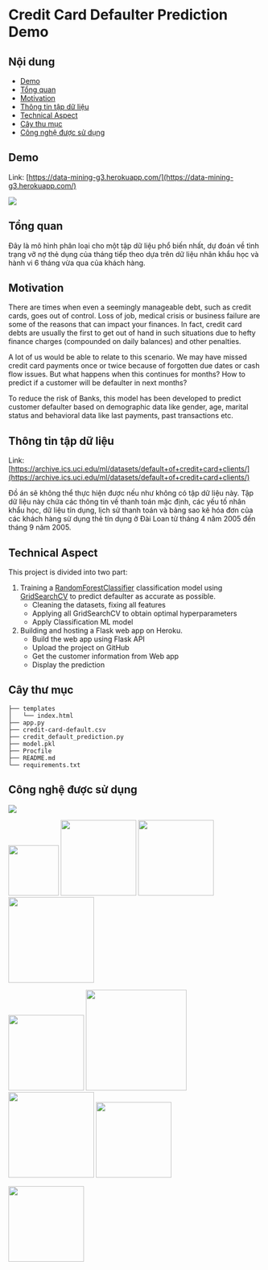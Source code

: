 # Credit Card Defaulter Prediction Demo

## Nội dung
  * [Demo](#demo)
  * [Tổng quan](#tongquan)
  * [Motivation](#motivation)
  * [Thông tin tập dữ liệu](#thongtintapdulieu)
  * [Technical Aspect](#technical-aspect)
  * [Cây thu mục](#caythumuc)  
  * [Công nghệ được sử dụng](#congngheduocsudung)
  
  

## Demo
Link: [https://data-mining-g3.herokuapp.com/](https://data-mining-g3.herokuapp.com/)

[![](https://imgur.com/ntPOS8O.png)](https://data-mining-g3.herokuapp.com/)


## Tổng quan
Đây là mô hình phân loại cho một tập dữ liệu phổ biến nhất, dự đoán về tình trạng vỡ nợ thẻ dụng của tháng tiếp theo dựa trên dữ liệu nhân khẩu học và hành vi 6 tháng vừa qua của khách hàng.

## Motivation
There are times when even a seemingly manageable debt, such as credit cards, goes out of control. Loss of job, medical crisis or business failure are some of the reasons that can impact your finances. In fact, credit card debts are usually the first to get out of hand in such situations due to hefty finance charges (compounded on daily balances) and other penalties.

A lot of us would be able to relate to this scenario. We may have missed credit card payments once or twice because of forgotten due dates or cash flow issues. But what happens when this continues for months? How to predict if a customer will be defaulter in next months?

To reduce the risk of Banks, this model has been developed to predict customer defaulter based on demographic data like gender, age, marital status and behavioral data like last payments, past transactions etc.

## Thông tin tập dữ liệu
Link: [https://archive.ics.uci.edu/ml/datasets/default+of+credit+card+clients/](https://archive.ics.uci.edu/ml/datasets/default+of+credit+card+clients/)

Đồ án sẽ không thể thực hiện được nếu như không có tập dữ liệu này. Tập dữ liệu này chứa các thông tin về thanh toán mặc định, các yếu tố nhân khẩu học, dữ liệu tín dụng, lịch sử thanh toán và bảng sao kê hóa đơn của các khách hàng sử dụng thẻ tín dụng ở Đài Loan từ tháng 4 năm 2005 đến tháng 9 năm 2005.

## Technical Aspect
This project is divided into two part:
1. Training a [RandomForestClassifier](https://scikit-learn.org/stable/modules/generated/sklearn.ensemble.RandomForestClassifier.html) classification model using [GridSearchCV](https://scikit-learn.org/stable/modules/generated/sklearn.model_selection.GridSearchCV.html) to predict defaulter as accurate as possible.
	- Cleaning the datasets, fixing all features
	- Applying all GridSearchCV to obtain optimal hyperparameters
	- Apply Classification ML model
2. Building and hosting a Flask web app on Heroku.
	- Build the web app using Flask API
	- Upload the project on GitHub
    - Get the customer information from Web app
    - Display the prediction 

## Cây thư mục
```
├── templates 
│   └── index.html
├── app.py
├── credit-card-default.csv
├── credit_default_prediction.py
├── model.pkl
├── Procfile
├── README.md
└── requirements.txt
```

## Công nghệ được sử dụng

![](https://forthebadge.com/images/badges/made-with-python.svg)

[<img target="_blank" src="https://numpy.org/images/logos/numpy.svg" width=100>](https://numpy.org)    [<img target="_blank" src="https://upload.wikimedia.org/wikipedia/commons/thumb/e/ed/Pandas_logo.svg/450px-Pandas_logo.svg.png" width=150>](https://pandas.pydata.org)    [<img target="_blank" src="https://scikit-learn.org/stable/_static/scikit-learn-logo-small.png" width=150>](https://scikit-learn.org/stable)   [<img target="_blank" src="https://www.statsmodels.org/stable/_images/statsmodels-logo-v2-horizontal.svg" width=170>](https://www.statsmodels.org)

[<img target="_blank" src="https://flask.palletsprojects.com/en/1.1.x/_images/flask-logo.png" width=150>](https://flask.palletsprojects.com/en/1.1.x/) [<img target="_blank" src="https://number1.co.za/wp-content/uploads/2017/10/gunicorn_logo-300x85.png" width=200>](https://gunicorn.org) [<img target="_blank" src="https://matplotlib.org/_static/logo2_compressed.svg" width=170>](https://matplotlib.org)      [<img target="_blank" src="https://seaborn.pydata.org/_static/logo-wide-lightbg.svg" width=150>](https://seaborn.pydata.org)

[<img target="_blank" src="https://jupyter.org/assets/nav_logo.svg" width=150>](https://jupyter.org)

